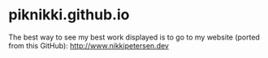 # piknikki.github.io
The best way to see my best work displayed is to go to my website (ported from this GitHub):  http://www.nikkipetersen.dev
